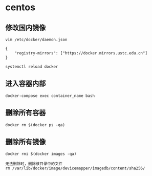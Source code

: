 # centos

## 修改国内镜像

    vim /etc/docker/daemon.json

    {
        "registry-mirrors": ["https://docker.mirrors.ustc.edu.cn"]
    }

    systemctl reload docker

## 进入容器内部

    docker-compose exec container_name bash

## 删除所有容器

    docker rm $(docker ps -qa)

## 删除所有镜像

    docker rmi $(docker images -qa)

    无法删除时，删除该目录中的文件
    rm /var/lib/docker/image/devicemapper/imagedb/content/sha256/